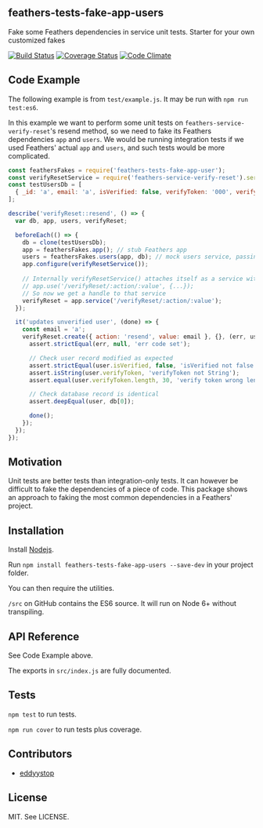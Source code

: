 ## feathers-tests-fake-app-users
Fake some Feathers dependencies in service unit tests. Starter for your own customized fakes

[![Build Status](https://travis-ci.org/eddyystop/feathers-tests-fake-app-users.svg?branch=master)](https://travis-ci.org/eddyystop/feathers-tests-fake-app-users)
[![Coverage Status](https://coveralls.io/repos/github/eddyystop/feathers-tests-fake-app-users/badge.svg?branch=master)](https://coveralls.io/github/eddyystop/feathers-tests-fake-app-users?branch=master)
[![Code Climate](https://codeclimate.com/repos/57979ed0b9ed527dd00004c2/badges/e5a3250f5a86a1e16ea6/gpa.svg)](https://codeclimate.com/repos/57979ed0b9ed527dd00004c2/feed)

## Code Example

The following example is from `test/example.js`.
It may be run with `npm run test:es6`.

In this example we want to perform some unit tests on `feathers-service-verify-reset`'s resend method,
so we need to fake its Feathers dependencies `app` and `users`.
We would be running integration tests if we used Feathers' actual `app` and `users`,
and such tests would be more complicated.

```javascript
const feathersFakes = require('feathers-tests-fake-app-user');
const verifyResetService = require('feathers-service-verify-reset').service;
const testUsersDb = [
  { _id: 'a', email: 'a', isVerified: false, verifyToken: '000', verifyExpires: Date.now() + 5000 },
];

describe('verifyReset::resend', () => {
  var db, app, users, verifyReset;

  beforeEach(() => {
    db = clone(testUsersDb);
    app = feathersFakes.app(); // stub Feathers app
    users = feathersFakes.users(app, db); // mock users service, passing it the test database
    app.configure(verifyResetService());
    
    // Internally verifyResetService() attaches itself as a service with
    // app.use('/verifyReset/:action/:value', {...});
    // So now we get a handle to that service
    verifyReset = app.service('/verifyReset/:action/:value');
  });

  it('updates unverified user', (done) => {
    const email = 'a';
    verifyReset.create({ action: 'resend', value: email }, {}, (err, user) => {
      assert.strictEqual(err, null, 'err code set');

      // Check user record modified as expected
      assert.strictEqual(user.isVerified, false, 'isVerified not false');
      assert.isString(user.verifyToken, 'verifyToken not String');
      assert.equal(user.verifyToken.length, 30, 'verify token wrong length');

      // Check database record is identical
      assert.deepEqual(user, db[0]);

      done();
    });
  });
});
```

## Motivation

Unit tests are better tests than integration-only tests.
It can however be difficult to fake the dependencies of a piece of code.
This package shows an approach to faking the most common dependencies in a Feathers' project.

## Installation

Install [Nodejs](https://nodejs.org/en/).

Run `npm install feathers-tests-fake-app-users --save-dev` in your project folder.

You can then require the utilities.

`/src` on GitHub contains the ES6 source.
It will run on Node 6+ without transpiling.

## API Reference

See Code Example above.

The exports in `src/index.js` are fully documented.

## Tests

`npm test` to run tests.

`npm run cover` to run tests plus coverage.

## Contributors

- [eddyystop](https://github.com/eddyystop)

## License

MIT. See LICENSE.